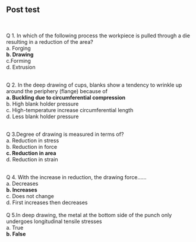 ## Post test
<br>

Q 1.  In which of the following process the workpiece is pulled through a die resulting in a reduction of the area?<br>
a. Forging<br>
<b>b. Drawing</b><br>
c.Forming<br>
d. Extrusion<br><br>

Q 2. In the deep drawing of cups, blanks show a tendency to wrinkle up around the periphery (flange) because of<br>
<b>a. Buckling due to circumferential compression</b><br>
b. High blank holder pressure<br>
c. High-temperature increase circumferential length<br>
d. Less blank holder pressure<br><br>

Q 3.Degree of drawing is measured in terms of? <br>
a. Reduction in stress <br>
b. Reduction in force <br>
<b>c. Reduction in area </b><br>
d. Reduction in strain <br><br>

Q 4. With the increase in reduction, the drawing force……<br>
a. Decreases <br>
<b>b. Increases </b><br>
c. Does not change <br>
d. First increases then decreases<br><br>
Q 5.In deep drawing, the metal at the bottom side of the punch only undergoes longitudinal  tensile stresses<br>
a. True <br>
<b>b. False </b><br>